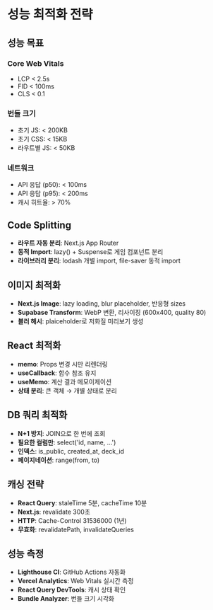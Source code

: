 # 성능 최적화 전략

## 성능 목표

### Core Web Vitals
- LCP < 2.5s
- FID < 100ms
- CLS < 0.1

### 번들 크기
- 초기 JS: < 200KB
- 초기 CSS: < 15KB
- 라우트별 JS: < 50KB

### 네트워크
- API 응답 (p50): < 100ms
- API 응답 (p95): < 200ms
- 캐시 히트율: > 70%

## Code Splitting
- **라우트 자동 분리**: Next.js App Router
- **동적 Import**: lazy() + Suspense로 게임 컴포넌트 분리
- **라이브러리 분리**: lodash 개별 import, file-saver 동적 import

## 이미지 최적화
- **Next.js Image**: lazy loading, blur placeholder, 반응형 sizes
- **Supabase Transform**: WebP 변환, 리사이징 (600x400, quality 80)
- **블러 해시**: plaiceholder로 저화질 미리보기 생성

## React 최적화
- **memo**: Props 변경 시만 리렌더링
- **useCallback**: 함수 참조 유지
- **useMemo**: 계산 결과 메모이제이션
- **상태 분리**: 큰 객체 → 개별 상태로 분리

## DB 쿼리 최적화
- **N+1 방지**: JOIN으로 한 번에 조회
- **필요한 컬럼만**: select('id, name, ...')
- **인덱스**: is_public, created_at, deck_id
- **페이지네이션**: range(from, to)

## 캐싱 전략
- **React Query**: staleTime 5분, cacheTime 10분
- **Next.js**: revalidate 300초
- **HTTP**: Cache-Control 31536000 (1년)
- **무효화**: revalidatePath, invalidateQueries

## 성능 측정
- **Lighthouse CI**: GitHub Actions 자동화
- **Vercel Analytics**: Web Vitals 실시간 측정
- **React Query DevTools**: 캐시 상태 확인
- **Bundle Analyzer**: 번들 크기 시각화
